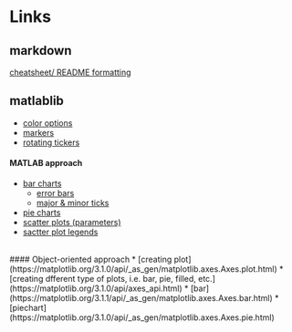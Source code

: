 # Links
## markdown
[cheatsheet/ README formatting](https://github.com/adam-p/markdown-here/wiki/Markdown-Cheatsheet)
<br>
## matlablib
  * [color options](https://matplotlib.org/3.1.1/gallery/color/named_colors.html)
  * [markers](https://matplotlib.org/3.1.3/api/markers_api.html)
  * [rotating tickers](https://matplotlib.org/3.1.1/gallery/ticks_and_spines/ticklabels_rotation.html)

#### MATLAB approach
   * [bar charts](https://matplotlib.org/3.1.0/api/_as_gen/matplotlib.pyplot.bar.html)
     * [error bars](https://matplotlib.org/3.1.1/api/_as_gen/matplotlib.pyplot.errorbar.html) 
     * [major & minor ticks](https://courses.bootcampspot.com/courses/482/pages/5-dot-1-9-chart-extras?module_item_id=123655)
   * [pie charts](https://matplotlib.org/3.1.1/api/_as_gen/matplotlib.pyplot.pie.html#matplotlib.pyplot.scatter)
   * [scatter plots (parameters)](https://matplotlib.org/3.1.0/api/_as_gen/matplotlib.pyplot.scatter.html)
   * [sactter plot legends](https://matplotlib.org/3.1.0/gallery/lines_bars_and_markers/scatter_with_legend.html#sphx-glr-gallery-lines-bars-and-markers-scatter-with-legend-py)
 <br>
#### Object-oriented approach
  * [creating plot](https://matplotlib.org/3.1.0/api/_as_gen/matplotlib.axes.Axes.plot.html)
    * [creating dfferent type of plots, i.e. bar, pie, filled, etc.](https://matplotlib.org/3.1.0/api/axes_api.html)
  * [bar](https://matplotlib.org/3.1.1/api/_as_gen/matplotlib.axes.Axes.bar.html)
  * [piechart](https://matplotlib.org/3.1.0/api/_as_gen/matplotlib.axes.Axes.pie.html)
